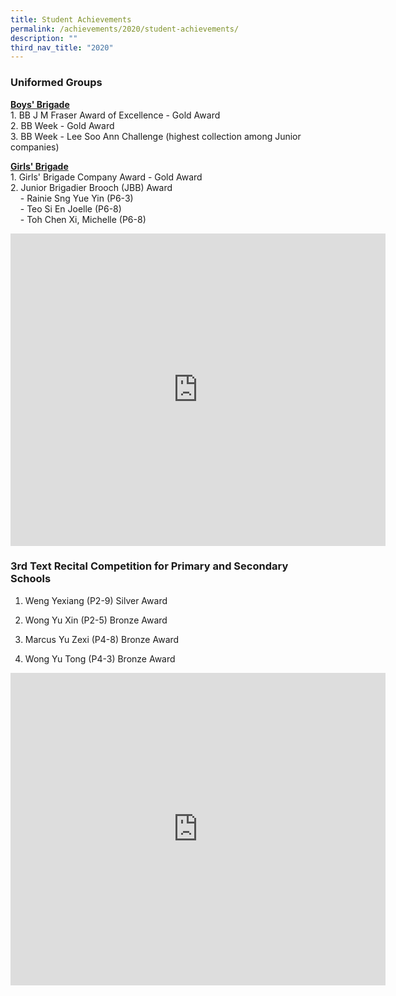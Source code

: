 ```yaml
---
title: Student Achievements
permalink: /achievements/2020/student-achievements/
description: ""
third_nav_title: "2020"
---
```

### Uniformed Groups
  
<u><strong> Boys' Brigade </strong></u><br>
1\. BB J M Fraser Award of Excellence - Gold Award <br>
2\. BB Week - Gold Award <br>
3\. BB Week - Lee Soo Ann Challenge (highest collection among Junior companies)  
  
<u><strong> Girls' Brigade </strong></u><br>
1\. Girls' Brigade Company Award - Gold Award <br>
2\. Junior Brigadier Brooch (JBB) Award  
&nbsp; &nbsp; - Rainie Sng Yue Yin (P6-3)  
&nbsp; &nbsp; - Teo Si En Joelle (P6-8)  
&nbsp; &nbsp; - Toh Chen Xi, Michelle (P6-8)
		
<iframe allowfullscreen="true" height="500" width="600" frameborder="0" src="https://docs.google.com/presentation/d/e/2PACX-1vSD4zMHQJh28wfRIKsWAWlcg2jK2UIrU7O4exbueOTIYAz13XRhrUgZw_jWQX3el2CK9tT-d1TF-pEC/embed?start=false&amp;loop=true&amp;delayms=10000"></iframe>

### 3rd Text Recital Competition for Primary and Secondary Schools

1) Weng Yexiang (P2-9) Silver Award

2) Wong Yu Xin (P2-5) Bronze Award

3) Marcus Yu Zexi (P4-8) Bronze Award

4) Wong Yu Tong (P4-3) Bronze Award

<iframe allowfullscreen="true" height="500" width="600" frameborder="0" src="https://docs.google.com/presentation/d/e/2PACX-1vTa0gPXz5d_cOkX8Apt4t2rZ2J-jmwSdq4WXYtyTwVilBd64FHrE80RF8NHL-z8AVfQwlVsdLj3VXAP/embed?start=false&amp;loop=true&amp;delayms=10000"></iframe>